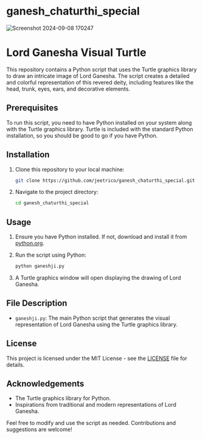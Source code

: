 # ganesh_chaturthi_special
![Screenshot 2024-09-08 170247](https://github.com/user-attachments/assets/d86fc7fe-2421-4dda-b0b7-75f227a9ca06)

# Lord Ganesha Visual Turtle

This repository contains a Python script that uses the Turtle graphics library to draw an intricate image of Lord Ganesha. The script creates a detailed and colorful representation of this revered deity, including features like the head, trunk, eyes, ears, and decorative elements.

## Prerequisites

To run this script, you need to have Python installed on your system along with the Turtle graphics library. Turtle is included with the standard Python installation, so you should be good to go if you have Python.

## Installation

1. Clone this repository to your local machine:

    ```bash
    git clone https://github.com/jeetrico/ganesh_chaturthi_special.git
    ```

2. Navigate to the project directory:

    ```bash
    cd ganesh_chaturthi_special
    ```

## Usage

1. Ensure you have Python installed. If not, download and install it from [python.org](https://www.python.org/).

2. Run the script using Python:

    ```bash
    python ganeshji.py
    ```

3. A Turtle graphics window will open displaying the drawing of Lord Ganesha.

## File Description

- `ganeshji.py`: The main Python script that generates the visual representation of Lord Ganesha using the Turtle graphics library.

## License

This project is licensed under the MIT License - see the [LICENSE](LICENSE) file for details.

## Acknowledgements

- The Turtle graphics library for Python.
- Inspirations from traditional and modern representations of Lord Ganesha.

Feel free to modify and use the script as needed. Contributions and suggestions are welcome!

